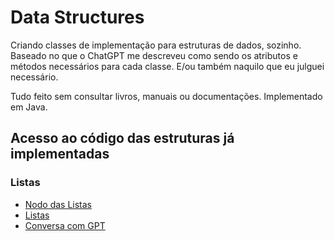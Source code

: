# Data Structures
Criando classes de implementação para estruturas de dados, sozinho. Baseado no que o ChatGPT me descreveu como sendo os atributos e métodos necessários para cada classe. E/ou também naquilo que eu julguei necessário.

Tudo feito sem consultar livros, manuais ou documentações.
Implementado em Java.

## Acesso ao código das estruturas já implementadas
### Listas
- [Nodo das Listas](https://github.com/vitor-g-teixeira/data-structures/blob/main/src/datastructures/Listas/ListNode.java)
- [Listas](https://github.com/vitor-g-teixeira/data-structures/blob/main/src/datastructures/Listas/List.java)
- [Conversa com GPT](https://github.com/vitor-g-teixeira/data-structures/blob/main/src/datastructures/Listas/GPT%20Instructions.md)